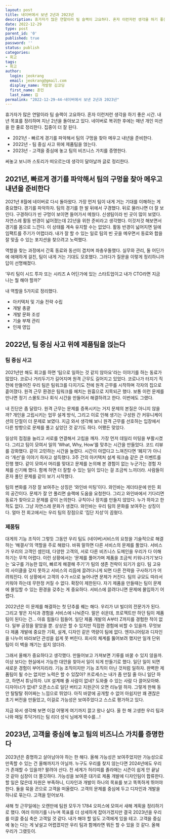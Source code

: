 ```yaml
---
layout: post
title: 네이버에서 보낸 2년과 2023년
description: 휴가자가 많은 연말이라 팀 슬랙이 고요하다. 혼자 이런저런 생각을 하기 좋은 시간. 내년 목표를 정리하며 지난 2년을 돌아보고 있다. 네이버로 복귀한 후에는 매년 개인 미션을 한 줄로 정리한다. 집중이 더 잘 되더라. 쓰고나니 어떤 스토리가 보이는데 생각이 달아날까 글로 정리한다.
date: 2022-12-29
type: post
parent_id: '0'
published: true
password: ''
status: publish
categories:
- 회고
tags:
- 회고
author:
  login: jeokrang
  email: jeokrang@gmail.com
  display_name: 개발왕 김코딩
  first_name: 훈민
  last_name: 김
permalink: "2022-12-29-44-네이버에서 보낸 2년과 2023년"
---
```


휴가자가 많은 연말이라 팀 슬랙이 고요하다. 혼자 이런저런 생각을 하기 좋은 시간. 내년 목표를 정리하며 지난 2년을 돌아보고 있다. 네이버로 복귀한 후에는 매년 개인 미션을 한 줄로 정리한다. 집중이 더 잘 된다.

- 2021년 - 빠르게 경기를 파악해서 팀의 구멍을 찾아 메우고 내년을 준비한다.
- 2022년 - 팀 중심 사고 위에 제품팀을 얹는다.
- 2023년 - 고객을 중심에 놓고 팀의 비즈니스 가치를 증명한다.

써놓고 보니까 스토리가 떠오르는데 생각이 달아날까 글로 정리한다.

## 2021년, 빠르게 경기를 파악해서 팀의 구멍을 찾아 메우고 내년을 준비한다

2021년 8월에 네이버로 다시 돌아왔다. 가장 먼저 팀이 내게 거는 기대를 이해하는 게 중요했다. 경기를 파악하자. 팀의 경기를 한 발 뒤에서 구경했다. 뒤로 물러나면 더 잘 보인다. 구경하다가 빈 구멍이 보이면 들어가서 메웠다. 신생팀이라 빈 곳이 많이 보였다. 자연스레 활동 반경이 넓어졌는데 22년을 위한 준비라고 생각했다. 이것저것 해보면서 경기를 몸으로 느낀다. 이 상태를 계속 유지할 수는 없었다. 활동 반경이 넓어지면 일에 임팩트를 주기가 어렵더라. 내가 잘 할 수 있는 일로 팀의 빈 곳을 메우면서 동료와 합을 잘 맞출 수 있는 포지션을 찾으려고 노력했다. 

역할을 찾는 과정에서 간혹 동료와 동선이 겹치며 좌충우돌했다. 실무와 관리, 둘 어딘가에 애매하게 걸친, 팀이 내게 거는 기대도 모호했다. 그러다가 질문을 이렇게 정리하니까 답이 선명해졌다.

‘우리 팀이 시드 투자 또는 시리즈 A 어딘가에 있는 스타트업이고 내가 CTO라면 지금 나는 뭘 해야 할까?’

내 역할을 5가지로 정리했다.

- 아키텍처 및 기술 전략 수립
- 개발 총괄
- 개발 문화 조성
- 기술 부채 관리
- 인재 영입

## 2022년, 팀 중심 사고 위에 제품팀을 얹는다

### **팀 중심 사고**

2021년만 해도 회고를 하면 ‘팀으로 일하는 것 같지 않아요'라는 이야기를 하는 동료가 많았다. 코로나 거리두기가 길어지며 원격 근무도 길어지고 있었다. 코로나가 터지기 직전에 만들어진 우리 팀은 팀워크를 다지기도 전에 원격 근무를 시작하며 각자의 집으로 흩어졌다. 원격 근무 환경은 팀워크를 헤치는 원흉으로 지목되곤 했다. 보통 이런 문제를 만나면 정기 스몰토크나 회식 시간을 만들어서 해결하려고 한다. 이번에도 그랬다.

내 진단은 좀 달랐다. 원격 근무는 문제를 증폭시키는 거지 문제의 본질은 아니지 않을까? 개인을 고립시키는 업무 설계 방식, 그리고 이로 인해 생기는 구성원 간 커뮤니케이션의 단절이 더 문제로 보였다. 지금 와서 생각해 보니 원격 근무를 선호하는 입장에서 다른 방향으로 문제를 풀고 싶었던 것 같기도 하다. 어쨌든 맞았다.

일상의 접점을 늘리고 서로를 연결해서 고립을 깨자. 가장 먼저 데일리 미팅을 부활시켰다. 그리고 팀이 모여서 일의 ‘What, Why, How’를 맞추는 시간을 만들었다. 코드 리뷰를 강화했다. 같이 고민하는 시간을 늘렸다. 시간이 아깝다고 느껴진다면 ‘폐지’가 아니라 ‘개선’을 이야기 하자고 설득했다. 3주 간의 아키텍처 설계 워크숍 같은 큰 이벤트를 진행 했다. 같이 모여서 머리를 맞대고 문제를 논의해 본 경험이 없는 누군가는 경험 자체를 신기해 했다. 함께 하면 더 잘할 수 있는 일이 있다는 걸 조금씩 느끼더라. 사람들이 혼자 풀던 문제를 같이 보기 시작했다.

팀의 변화를 가장 잘 보여주는 상징은 ‘와인바 미팅’이다. 와인바는 게더타운에 만든 회의 공간이다. 문제가 잘 안 풀리면 슬랙에 도움을 요청한다. 그리고 와인바에서 기다리면 동료가 찾아오고 문제를 같이 논의한다. 규칙이나 장치를 만들지 않았다. 누가 하자고 한 적도 없다. 그냥 자연스레 문화가 생겼다. 와인바는 우리 팀의 문화를 보여주는 상징이다. 얼마 전 회고에서는 우리 팀의 장점으로 ‘집단 지성’이 꼽혔다.

### **제품팀**

대게의 기능 조직이 그렇듯 그동안 우리 팀도 (네이버)서비스의 요청을 기술적으로 해결하는 ‘해결사’의 역할을 주로 해왔다. 바꿔 말하면 다른 서비스의 문제를 풀었다. 서비스가 우리의 고객인 셈인데, 다양한 고객의, 서로 다른 비즈니스 도메인을 우리가 다 이해하기는 무척 어렵다. 이런 상황에서는 ‘문제를 풀어가며 제품을 조금씩 키워나가기’보다는 ‘요구를 가능한 많이, 빠르게 해결해 주기’가 팀의 생존 전략이 되기가 쉽다. 팀 고유의 사이클을 갖지 못하고 서비스의 리듬에 끌려다니게 되면 다른 전략을 구사하기가 어려워진다. 이 상황에서 고객의 수가 n으로 늘어나면 문제가 커진다. 팀의 규모도 따라서 키워야 하는데 무한정 커질 수 없다. 확장이 제한된다. 자기 제품을 만들때는 팀이 문제에 몰입할 수 있는 환경을 갖추는 게 중요하다. 서비스에 끌려다니면 문제에 몰입하기 어렵다.

2022년은 이 문제를 해결하는 첫 단추를 꿰는 해다. 우리가 UI 빌더의 전문가가 된다. 그리고 쌓은 지식과 경험을 서비스에 나눠준다. 말은 쉬운데, 프로젝트만 하던 팀이 제품 팀이 된다는 건… 아휴 힘들다 힘들어. 일단 제품 개발의 A부터 Z까지를 경험한 적이 없다. 일부 공정을 맡았을 뿐. 상상은 할 수 있지만 직접한 경험에 비할 수 있을까. 무엇보다 제품 개발에 중요한 기획, 설계, 디자인 같은 역량이 팀에 없다. 엔지니어링과 디자인을 나누어 바라보던 관성을 쉽게 못 버린다. 회사의 체계를 뚫어보려 했지만 일개 단위 팀이 이 벽을 깨기는 쉽지 않더라.

그래서 올해가 중요하다고 생각했다. 만들어보고 가져보면 기류를 바꿀 수 있지 않을까. 이상 보다는 현실에서 가능한 대안을 찾아서 일이 되게 만들기로 했다. 일단 일이 되면 새로운 경험이 부어지리라. 기능 조직이지만 기능 조직이 아닌 것처럼 일하자. 완벽한 제품팀이 될 수는 없지만 노력은 할 수 있잖아? 프로세스는 내가 좀 만질 줄 아니 일단 하고, 하면서 튜닝하자. UX 설계해 줄 사람이 없네? 도와줄 수 있는 사람 다 끌어모아봐. 디자이너가 없네? 오픈소스로 일단 버티고 지원군이 오면 리뉴얼 하자. 그렇게 한해 동안 탈탈탈 쥐어짜는 느낌으로 뛰었다. 아직 바깥에 공개할 수 없어 아쉽지만 꽤 괜찮은 초기 버전을 만들었고, 이걸로 가능성은 보여주었다고 스스로 평가하고 있다. 

지금 와서 생각해 보면 이걸 어떻게 여기까지 끌고 왔나 싶다. 올 한 해 고생한 우리 팀과 나와 매일 투닥거리는 팀 리더 성식 님에게 박수를...!

## 2023년, 고객을 중심에 놓고 팀의 비즈니스 가치를 증명한다

2023년은 증명하고 살아남아야 하는 한 해다. 올해 가능성은 보여주었지만 가능성으로 만족할 수 있는 건 올해까지가 아닐까. 누구도 우리를 찾지 않는다면 2024년에도 우리가 존재할 수 있을까? 팔려야 산다. 전 세계가 허리띠를 졸라매는 시즌이 쉽게 안 끝날 것 같아 심장이 더 쫄깃하다. 가능성을 보여준 대가로 제품 개발에 디자인팀이 합류한다. 할 일은 많은데 자원은 부족하니, 디자인과 개발이 하나의 목표를 보고 똑똑하게 뛰어야 한다. 둘을 묶을 끈으로 고객을 떠올렸다. 고객의 문제를 중심에 두고 디자인과 개발을 하나로 묶는다. 고객을 믿어보자.

새해 첫 근무일에는 오랜만에 팀원 모두가 1784 오피스에 모여서 새해 계획을 정리하기로 했다. 여러 이야기를 나누며 목표를 더 상세하게 잡아가겠지만 결국 2023년을 우리를 이끌 중심 축은 고객일 것 같다. 내가 해야 할 일도 고객에게 있을 테고. 고객을 중심에 놓는 다는 게 낯설고 어렵겠지만 우리 팀과 함께라면 뭐든 할 수 있을 것 같다. 올해 우리가 그랬듯이. 
